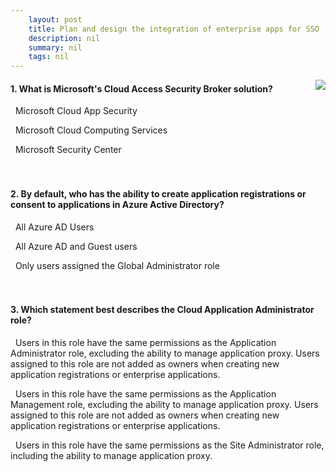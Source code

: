 ```yaml
---
    layout: post
    title: Plan and design the integration of enterprise apps for SSO 
    description: nil
    summary: nil
    tags: nil
---
```



 <a target="_blank" href="https://docs.microsoft.com/en-us/learn/modules/plan-design-integration-of-enterprise-apps-for-sso/7-knowledge-check/"><i class="fas fa-external-link-alt"></i> </a>
 <img align="right" src="https://docs.microsoft.com/en-us/learn/achievements/plan-and-design-the-integration-of-enterprise-apps-for-sso.svg">
####  1. What is Microsoft's Cloud Access Security Broker solution?


<i class='fas fa-check-square' style='color: Dodgerblue;'></i> &nbsp;&nbsp;Microsoft Cloud App Security

<i class='far fa-square'></i> &nbsp;&nbsp;Microsoft Cloud Computing Services

<i class='far fa-square'></i> &nbsp;&nbsp;Microsoft Security Center
<br />
<br />
<br />

####  2. By default, who has the ability to create application registrations or consent to applications in Azure Active Directory?


<i class='fas fa-check-square' style='color: Dodgerblue;'></i> &nbsp;&nbsp;All Azure AD Users

<i class='far fa-square'></i> &nbsp;&nbsp;All Azure AD and Guest users

<i class='far fa-square'></i> &nbsp;&nbsp;Only users assigned the Global Administrator role
<br />
<br />
<br />

####  3. Which statement best describes the Cloud Application Administrator role?


<i class='fas fa-check-square' style='color: Dodgerblue;'></i> &nbsp;&nbsp;Users in this role have the same permissions as the Application Administrator role, excluding the ability to manage application proxy. Users assigned to this role are not added as owners when creating new application registrations or enterprise applications.

<i class='far fa-square'></i> &nbsp;&nbsp;Users in this role have the same permissions as the Application Management role, excluding the ability to manage application proxy. Users assigned to this role are not added as owners when creating new application registrations or enterprise applications.

<i class='far fa-square'></i> &nbsp;&nbsp;Users in this role have the same permissions as the Site Administrator role, including the ability to manage application proxy.
<br />
<br />
<br />
